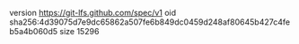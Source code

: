 version https://git-lfs.github.com/spec/v1
oid sha256:4d39075d7e9dc65862a507fe6b849dc0459d248af80645b427c4feb5a4b060d5
size 15296
